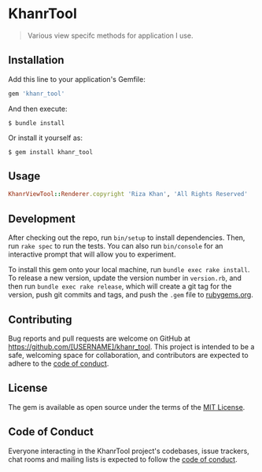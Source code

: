 # KhanrTool

> Various view specifc methods for application I use.

## Installation

Add this line to your application's Gemfile:

```ruby
gem 'khanr_tool'
```

And then execute:

    $ bundle install

Or install it yourself as:

    $ gem install khanr_tool

## Usage

```ruby
KhanrViewTool::Renderer.copyright 'Riza Khan', 'All Rights Reserved'
```

## Development

After checking out the repo, run `bin/setup` to install dependencies. Then, run `rake spec` to run the tests. You can also run `bin/console` for an interactive prompt that will allow you to experiment.

To install this gem onto your local machine, run `bundle exec rake install`. To release a new version, update the version number in `version.rb`, and then run `bundle exec rake release`, which will create a git tag for the version, push git commits and tags, and push the `.gem` file to [rubygems.org](https://rubygems.org).

## Contributing

Bug reports and pull requests are welcome on GitHub at https://github.com/[USERNAME]/khanr_tool. This project is intended to be a safe, welcoming space for collaboration, and contributors are expected to adhere to the [code of conduct](https://github.com/[USERNAME]/khanr_tool/blob/master/CODE_OF_CONDUCT.md).


## License

The gem is available as open source under the terms of the [MIT License](https://opensource.org/licenses/MIT).

## Code of Conduct

Everyone interacting in the KhanrTool project's codebases, issue trackers, chat rooms and mailing lists is expected to follow the [code of conduct](https://github.com/[USERNAME]/khanr_tool/blob/master/CODE_OF_CONDUCT.md).
